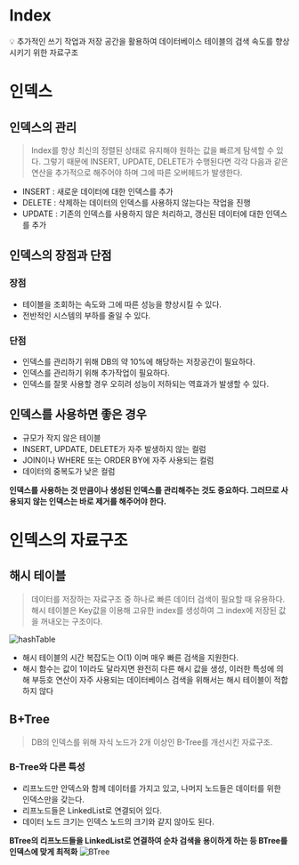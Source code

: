 # Index

<aside>
💡 추가적인 쓰기 작업과 저장 공간을 활용하여 데이터베이스 테이블의 검색 속도를 향상시키기 위한 자료구조

</aside>

# 인덱스

## 인덱스의 관리

> Index를 항상 최신의 정렬된 상태로 유지해야 원하는 값을 빠르게 탐색할 수 있다.
그렇기 때문에 INSERT, UPDATE, DELETE가 수행된다면 각각 다음과 같은 연산을 추가적으로 해주어야 하며 그에 따른 오버헤드가 발생한다.
> 
- INSERT : 새로운 데이터에 대한 인덱스를 추가
- DELETE : 삭제하는 데이터의 인덱스를 사용하지 않는다는 작업을 진행
- UPDATE : 기존의 인덱스를 사용하지 않은 처리하고, 갱신된 데이터에 대한 인덱스를 추가

## 인덱스의 장점과 단점

### 장점

- 테이블을 조회하는 속도와 그에 따른 성능을 향상시킬 수 있다.
- 전반적인 시스템의 부하를 줄일 수 있다.

### 단점

- 인덱스를 관리하기 위해 DB의 약 10%에 해당하는 저장공간이 필요하다.
- 인덱스를 관리하기 위해 추가작업이 필요하다.
- 인덱스를 잘못 사용할 경우 오히려 성능이 저하되는 역효과가 발생할 수 있다.

## 인덱스를 사용하면 좋은 경우

- 규모가 작지 않은 테이블
- INSERT, UPDATE, DELETE가 자주 발생하지 않는 컬럼
- JOIN이나 WHERE 또는 ORDER BY에 자주 사용되는 컬럼
- 데이터의 중복도가 낮은 컬럼

**인덱스를 사용하는 것 만큼이나 생성된 인덱스를 관리해주는 것도 중요하다. 그러므로 사용되지 않는 인덱스는 바로 제거를 해주어야 한다.**

# 인덱스의 자료구조

## 해시 테이블

> 데이터를 저장하는 자료구조 중 하나로 빠른 데이터 검색이 필요할 때 유용하다. 해시 테이블은 Key값을 이용해 고유한 index를 생성하여 그 index에 저장된 값을 꺼내오는 구조이다.

![hashTable](https://user-images.githubusercontent.com/39615281/177133025-9392e062-7118-45e9-ac30-4ce9c73dd40d.png)

- 해시 테이블의 시간 복잡도는 O(1) 이며 매우 빠른 검색을 지원한다.
- 해시 함수는 값이 1이라도 달라지면 완전히 다른 해시 값을 생성, 이러한 특성에 의해 부등호 연산이 자주 사용되는 데이터베이스 검색을 위해서는 해시 테이블이 적합하지 않다

## B+Tree

> DB의 인덱스를 위해 자식 노드가 2개 이상인 B-Tree를 개선시킨 자료구조.
> 

### B-Tree와 다른 특성

- 리프노드만 안덱스와 함께 데이터를 가지고 있고, 나머지 노드들은 데이터를 위한 인덱스만을 갖는다.
- 리프노드들은 LinkedList로 연결되어 있다.
- 데이터 노드 크기는 인덱스 노드의 크기와 같지 않아도 된다.

**BTree의 리프노드들을 LinkedList로 연결하여 순차 검색을 용이하게 하는 등 BTree를 인덱스에 맞게 최적화**
![BTree](https://user-images.githubusercontent.com/39615281/177133138-16af7956-b496-4b2b-b778-82a3061030f0.png)
